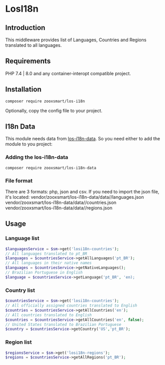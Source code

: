 # LosI18n

## Introduction
This middleware provides list of Languages, Countries and Regions translated to all languages.

## Requirements
PHP 7.4 | 8.0 and any container-interopt compatible project.

## Installation
```
composer require zooxsmart/los-i18n
```

Optionally, copy the config file to your project.

## I18n Data

This module needs data from [los-i18n-data](https://github.com/zooxsmart/los-i18n-data.git). So you need either to add the module to you project:

### Adding the los-i18n-data
```
composer require zooxsmart/los-i18n-data
```

### File format
There are 3 formats: php, json and csv. If you need to import the json file, it's located:
vendor/zooxsmart/los-i18n-data/data/<language>/languages.json
vendor/zooxsmart/los-i18n-data/data/<language>/countries.json
vendor/zooxsmart/los-i18n-data/data/<language>/regions.json

## Usage

### Language list
```php
$languagesService = $sm->get('losi18n-countries');
// All languages translated to pt_BR
$languages = $countriesService->getAllLanguages('pt_BR');
// All languages in their native names
$languages = $countriesService->getNativeLanguages();
// Brazilian Portuguese in English
$language = $countriesService->getLanguage('pt_BR', 'en);
```

### Country list
```php
$countriesService = $sm->get('losi18n-countries');
// All officially assigned countries translated to English
$countries = $countriesService->getAllCountries('en');
// All countries translated to English
$countries = $countriesService->getAllCountries('en', false);
// United States translated to Brazilian Portuguese
$country = $countriesService->getCountry('US','pt_BR');
```

### Region list
```php
$regionsService = $sm->get('losi18n-regions');
$regions = $countriesService->getAllRegions('pt_BR');
```
